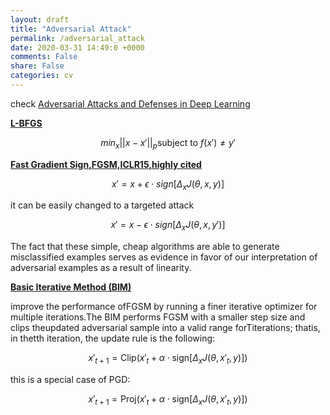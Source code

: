 ```yaml
---
layout: draft
title: "Adversarial Attack"
permalink: /adversarial_attack
date: 2020-03-31 14:49:0 +0000
comments: False
share: False
categories: cv
---
```


check [Adversarial Attacks and Defenses in Deep Learning](https://reader.elsevier.com/reader/sd/pii/S209580991930503X?token=0E2082450252D01B31369E260C0B8DA7DABDEE244A0F01D7C561B94C23C8A78F2F03E8F7D3604CDE0F7934A30CE90B29)



**[L-BFGS]()**

$$
min_{x} ||x - x'||_{p} \text{subject to } f(x')\neq y'
$$

**[Fast Gradient Sign,FGSM,ICLR15,highly cited](https://arxiv.org/abs/1412.6572)**

$$
x' = x + \epsilon\cdot sign[\Delta_{x} J(\theta,x,y)]
$$

it can be easily changed to a targeted attack

$$
x' = x - \epsilon\cdot sign[\Delta_{x} J(\theta,x,y')]
$$

The fact that these simple, cheap algorithms are able to generate misclassified examples serves as
evidence in favor of our interpretation of adversarial examples as a result of linearity. 

**[Basic Iterative Method (BIM)](https://arxiv.org/abs/1607.02533)**

improve the performance ofFGSM by running a finer iterative optimizer for multiple iterations.The BIM performs FGSM with a smaller step size and clips theupdated adversarial sample into a valid range forTiterations; thatis, in thetth iteration, the update rule is the following:

$$
x'_{t+1} = \text{Clip}(x'_{t} + \alpha \cdot \text{sign} [\Delta_{x} J(\theta, x'_{t},y)])
$$

this is a special case of PGD:

$$
x'_{t+1} = \text{Proj}(x'_{t} + \alpha \cdot \text{sign} [\Delta_{x} J(\theta, x'_{t},y)])
$$